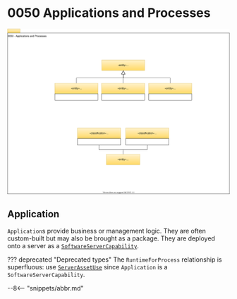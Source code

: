 <!-- SPDX-License-Identifier: CC-BY-4.0 -->
<!-- Copyright Contributors to the Egeria project. -->

# 0050 Applications and Processes

![UML](0050-applications-and-processes.svg)

## Application

`Application`s provide business or management logic. They are often custom-built but may also be brought as a package. They are deployed onto a server as a [`SoftwareServerCapability`](/egeria-docs/types/0/0042-software-server-capabilities/#softwareservercapability).

??? deprecated "Deprecated types"
    The `RuntimeForProcess` relationship is superfluous: use [`ServerAssetUse`](/egeria-docs/types/0/0045-servers-and-assets/#serverassetuse) since `Application` is a `SoftwareServerCapability`.

--8<-- "snippets/abbr.md"
